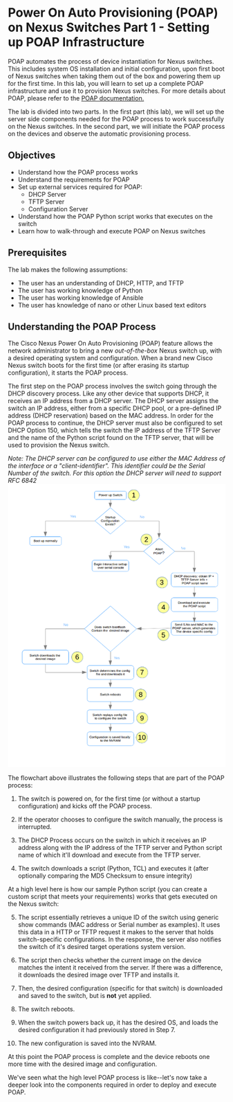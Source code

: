 # Power On Auto Provisioning (POAP) on Nexus Switches Part 1 - Setting up POAP Infrastructure

POAP automates the process of device instantiation for Nexus switches. This includes system OS installation and initial configuration, upon first boot of Nexus switches when taking them out of the box and powering them up for the first time. In this lab, you will learn to set up a complete POAP infrastructure and use it to provision Nexus switches. For more details about POAP, please refer to the [POAP documentation.]( https://developer.cisco.com/site/nx-os/docs/automation/poap/index.gsp )

The lab is divided into two parts. In the first part (this lab), we will set up the server side components needed for the POAP process to work successfully on the Nexus switches. In the second part, we will initiate the POAP process on the devices and observe the automatic provisioning process.

## Objectives

 - Understand how the POAP process works
 - Understand the requirements for POAP
 - Set up external services required for POAP:
   - DHCP Server
   - TFTP Server
   - Configuration Server
 - Understand how the POAP Python script works that executes on the switch
 - Learn how to walk-through and execute POAP on Nexus switches

## Prerequisites

The lab makes the following assumptions:
 - The user has an understanding of DHCP, HTTP, and TFTP
 - The user has working knowledge of Python
 - The user has working knowledge of Ansible
 - The user has knowledge of nano or other Linux based text editors



## Understanding the POAP Process

The Cisco Nexus Power On Auto Provisioning (POAP) feature allows the network administrator to bring a new _out-of-the-box_ Nexus switch up, with a desired operating system and configuration.  When a brand new Cisco Nexus switch boots for the first time (or after erasing its startup configuration), it starts the POAP process.

The first step on the POAP process involves the switch going through the DHCP discovery process.  Like any other device that supports DHCP, it receives an IP address from a DHCP server.  The DHCP server assigns the switch an IP address, either from a specific DHCP pool, or a pre-defined IP address (DHCP reservation) based on the MAC address.  In order for the POAP process to continue, the DHCP server must also be configured to set DHCP Option 150, which tells the switch the IP address of the TFTP Server and the name of the Python script found on the TFTP server, that will be used to provision the Nexus switch.

*Note: The DHCP server can be configured to use either the MAC Address of the interface or a "client-identifier". This identifier could be the Serial Number of the switch. For this option the DHCP server will need to support RFC 6842*
![POAP Flowchart](images/POAP_flow.png)

The flowchart above illustrates the following steps that are part of the POAP process:

1. The switch is powered on, for the first time (or without a startup configuration) and kicks off the POAP process.

2. If the operator chooses to configure the switch manually, the process is interrupted.

3. The DHCP Process occurs on the switch in which it receives an IP address along with the IP address of the TFTP server and Python script name of which it'll download and execute from the TFTP server.

4. The switch downloads a script (Python, TCL) and executes it (after optionally comparing the MD5 Checksum to ensure integrity)

At a high level here is how our sample Python script (you can create a custom script that meets your requirements) works that gets executed on the Nexus switch:

5. The script essentially retrieves a unique ID of the switch using generic show commands (MAC address or Serial number as examples).  It uses this data in a HTTP or TFTP request it makes to the server that holds switch-specific configurations.  In the response, the server also notifies the switch of it's desired target operations system version.

6. The script then checks whether the current image on the device matches the intent it received from the server. If there was a difference, it downloads the desired image over TFTP and installs it.

7. Then, the desired configuration (specific for that switch) is downloaded and saved to the switch, but is **not** yet applied.

8. The switch reboots.

9. When the switch powers back up, it has the desired OS, and loads the desired configuration it had previously stored in Step 7.

10. The new configuration is saved into the NVRAM.

At this point the POAP process is complete and the device reboots one more time with the desired image and configuration.

We've seen what the high level POAP process is like--let's now take a deeper look into the components required in order to deploy and execute POAP.


